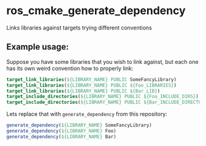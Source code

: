 # ros_cmake_generate_dependency
Links libraries against targets trying different conventions 

## Example usage:

Suppose you have some libraries that you wish to link against, but each one has its own weird convention how to properly link:

```cmake
target_link_libraries(${LIBRARY_NAME} PUBLIC SomeFancyLibrary)
target_link_libraries(${LIBRARY_NAME} PUBLIC ${Foo_LIBRARIES})
target_link_libraries(${LIBRARY_NAME} PUBLIC ${Bar_LIB})
target_include_directories(${LIBRARY_NAME} PUBLIC ${Foo_INCLUDE_DIRS})
target_include_directories(${LIBRARY_NAME} PUBLIC ${Bar_INCLUDE_DIRECTORIES})
```

Lets replace that with `generate_dependency` from this repository:

```cmake
generate_dependency(${LIBRARY_NAME} SomeFancyLibrary)
generate_dependency(${LIBRARY_NAME} Foo)
generate_dependency(${LIBRARY_NAME} Bar)
```
